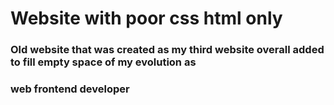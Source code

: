 # Website with poor css html only
### Old website that was created as my third website overall added to fill empty space of my evolution as 
### web frontend developer

